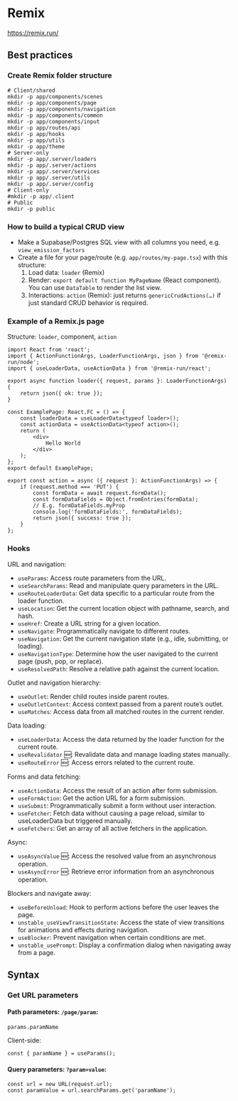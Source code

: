 # Remix

https://remix.run/

## Best practices

### Create Remix folder structure

	# Client/shared
	mkdir -p app/components/scenes
	mkdir -p app/components/page
	mkdir -p app/components/navigation
	mkdir -p app/components/common
	mkdir -p app/components/input
	mkdir -p app/routes/api
	mkdir -p app/hooks
	mkdir -p app/utils
	mkdir -p app/theme
	# Server-only
	mkdir -p app/.server/loaders
	mkdir -p app/.server/actions
	mkdir -p app/.server/services
	mkdir -p app/.server/utils
	mkdir -p app/.server/config
	# Client-only
	#mkdir -p app/.client
	# Public
	mkdir -p public

### How to build a typical CRUD view

- Make a Supabase/Postgres SQL view with all columns you need, e.g. `view_emission_factors`
- Create a file for your page/route (e.g. `app/routes/my-page.tsx`) with this structure:
	1. Load data: `loader` (Remix)
	2. Render: `export default function MyPageName` (React component). You can use `DataTable` to render the list view.
	3. Interactions: `action` (Remix): just returns `genericCrudActions(…)` if just standard CRUD behavior is required.

### Example of a Remix.js page

Structure: `loader`, component, `action`

	import React from 'react';
	import { ActionFunctionArgs, LoaderFunctionArgs, json } from '@remix-run/node';
	import { useLoaderData, useActionData } from '@remix-run/react';

	export async function loader({ request, params }: LoaderFunctionArgs) {
		return json({ ok: true });
	}

	const ExamplePage: React.FC = () => {
		const loaderData = useLoaderData<typeof loader>();
		const actionData = useActionData<typeof action>();
		return (
			<div>
				Hello World
			</div>
		);
	};
	export default ExamplePage;

	export const action = async ({ request }: ActionFunctionArgs) => {
		if (request.method === 'PUT') {
			const formData = await request.formData();
			const formDataFields = Object.fromEntries(formData);
			// E.g. formDataFields.myProp
			console.log('formDataFields:', formDataFields);
			return json({ success: true });
		}
	};

### Hooks

URL and navigation:

- `useParams`: Access route parameters from the URL.
- `useSearchParams`: Read and manipulate query parameters in the URL.
- `useRouteLoaderData`: Get data specific to a particular route from the loader function.
- `useLocation`: Get the current location object with pathname, search, and hash.
- `useHref`: Create a URL string for a given location.
- `useNavigate`: Programmatically navigate to different routes.
- `useNavigation`: Get the current navigation state (e.g., idle, submitting, or loading).
- `useNavigationType`: Determine how the user navigated to the current page (push, pop, or replace).
- `useResolvedPath`: Resolve a relative path against the current location.

Outlet and navigation hierarchy:

- `useOutlet`: Render child routes inside parent routes.
- `useOutletContext`: Access context passed from a parent route’s outlet.
- `useMatches`: Access data from all matched routes in the current render.

Data loading:

- `useLoaderData`: Access the data returned by the loader function for the current route.
- `useRevalidator` 🆕: Revalidate data and manage loading states manually.
- `useRouteError` 🆕: Access errors related to the current route.

Forms and data fetching:

- `useActionData`: Access the result of an action after form submission.
- `useFormAction`: Get the action URL for a form submission.
- `useSubmit`: Programmatically submit a form without user interaction.
- `useFetcher`: Fetch data without causing a page reload, similar to useLoaderData but triggered manually.
- `useFetchers`: Get an array of all active fetchers in the application.

Async:

- `useAsyncValue` 🆕: Access the resolved value from an asynchronous operation.
- `useAsyncError` 🆕: Retrieve error information from an asynchronous operation.

Blockers and navigate away:

- `useBeforeUnload`: Hook to perform actions before the user leaves the page.
- `unstable_useViewTransitionState`: Access the state of view transitions for animations and effects during navigation.
- `useBlocker`: Prevent navigation when certain conditions are met.
- `unstable_usePrompt`: Display a confirmation dialog when navigating away from a page.


## Syntax

### Get URL parameters

#### Path parameters: `/page/param`:

	params.paramName

Client-side:

	const { paramName } = useParams();

#### Query parameters: `?param=value`:

	const url = new URL(request.url);
	const paramValue = url.searchParams.get('paramName');

